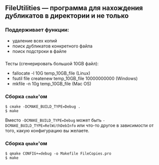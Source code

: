 FileUtilities — программа для нахождения дубликатов в директории и не только
-------------------------------------------------------

### Поддерживает функции:
 - удаление всех копий
 - поиск дубликатов конкретного файла
 - поиск подстроки в файле
###
 Тесты (сгенерировать большой 10GB файл):
 - fallocate -l 10G temp_10GB_file (Linux)
 - fsutil file createnew temp_10GB_file 10000000000 (Windows)
 - mkfile -n 10g temp_10GB_file (Mac OS)
 
### Сборка `cmake`'ом

    $ cmake -DCMAKE_BUILD_TYPE=Debug .
    $ make

Вместо `-DCMAKE_BUILD_TYPE=Debug` может быть `-DCMAKE_BUILD_TYPE=RelWithDebInfo` или что-то другое в зависимости от того, какую конфигурацию вы желаете.

### Сборка `qmake`'ом

    $ qmake CONFIG+=debug -o Makefile FileCopies.pro
    $ make
